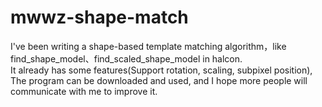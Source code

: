 # mwwz-shape-match
I've been writing a shape-based template matching algorithm，like find_shape_model、find_scaled_shape_model in halcon.  
It already has some features(Support rotation, scaling, subpixel position), The program can be downloaded and used, and
I hope more people will communicate with me to improve it.